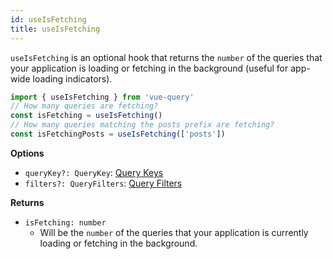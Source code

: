 ```yaml
---
id: useIsFetching
title: useIsFetching
---
```


`useIsFetching` is an optional hook that returns the `number` of the queries that your application is loading or fetching in the background (useful for app-wide loading indicators).

```js
import { useIsFetching } from 'vue-query'
// How many queries are fetching?
const isFetching = useIsFetching()
// How many queries matching the posts prefix are fetching?
const isFetchingPosts = useIsFetching(['posts'])
```

**Options**

- `queryKey?: QueryKey`: [Query Keys](../guides/query-keys)
- `filters?: QueryFilters`: [Query Filters](../guides/query-filters)

**Returns**

- `isFetching: number`
  - Will be the `number` of the queries that your application is currently loading or fetching in the background.
